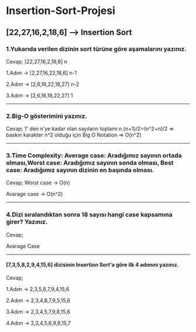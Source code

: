 # Insertion-Sort-Projesi

## [22,27,16,2,18,6] --> Insertion Sort

### 1.Yukarıda verilen dizinin sort türüne göre aşamalarını yazınız.

Cevap;
[22,27,16,2,18,6] n

1.Adım -> [2,27,16,22,18,6] n-1

2.Adım -> [2,6,16,22,18,27] n-2

3.Adım -> [2,6,16,18,22,27] 1

---

### 2.Big-O gösterimini yazınız.

Cevap;
1' den n'ye kadar olan sayıların toplamı n.(n+1)/2=(n^2+n)/2 => baskın karakter n^2 olduğu için Big O Notation => O(n^2)

---

### 3.Time Complexity: Average case: Aradığımız sayının ortada olması,Worst case: Aradığımız sayının sonda olması, Best case: Aradığımız sayının dizinin en başında olması.

Cevap;
Worst case   -> O(n)

Avarage case -> O(n^2)

---

### 4.Dizi sıralandıktan sonra 18 sayısı hangi case kapsamına girer? Yazınız.

Cevap;

Avarage Case

---

#### [7,3,5,8,2,9,4,15,6] dizisinin Insertion Sort'a göre ilk 4 adımını yazınız.

Cevap;

1.Adım -> 2,3,5,8,7,9,4,15,6

2.Adım -> 2,3,4,8,7,9,5,15,6

3.Adım -> 2,3,4,5,7,9,8,15,6

4.Adım -> 2,3,4,5,6,9,8,15,7